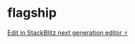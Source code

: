 # flagship

[Edit in StackBlitz next generation editor ⚡️](https://stackblitz.com/~/github.com/grifocx/flagship)